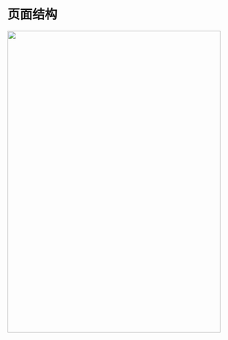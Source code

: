 # 页面结构
<a href="url"><img src="https://github.com/huobiwangyuzhi/My-API-project/blob/master/images/图片.png" align="center" height="680" width="480" ></a>
